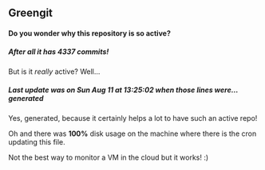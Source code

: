 ## Greengit

#### Do you wonder why this repository is so active?

##### After all it has 4337 commits!

But is it *really* active? Well...

##### Last update was on Sun Aug 11 at 13:25:02 when those lines were... generated

Yes, generated, because it certainly helps a lot to have such an active repo!

Oh and there was **100%** disk usage on the machine
where there is the cron updating this file.

Not the best way to monitor a VM in the cloud but it works! :)
